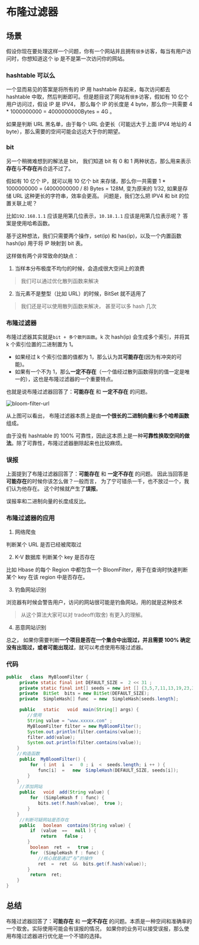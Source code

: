 # 布隆过滤器

## 场景

假设你现在要处理这样一个问题，你有一个网站并且拥有`很多`访客，每当有用户访问时，你想知道这个 ip 是不是第一次访问你的网站。

### hashtable 可以么

一个显而易见的答案是将所有的 IP 用 hashtable 存起来，每次访问都去 hashtable 中取，然后判断即可。但是题目说了网站有`很多`访客，假如有 10 亿个用户访问过，假设 IP 是 IPV4， 那么每个 IP 的长度是 4 byte，那么你一共需要 4 \* 1000000000 = 4000000000Bytes = 4G 。

如果是判断 URL 黑名单，由于每个 URL 会更长（可能远大于上面 IPV4 地址的 4 byte），那么需要的空间可能会远远大于你的期望。

### bit

另一个稍微难想到的解法是 bit， 我们知道 bit 有 0 和 1 两种状态，那么用来表示**存在**与**不存在**再合适不过了。

假如有 10 亿个 IP，就可以用 10 亿个 bit 来存储，那么你一共需要 1 \* 1000000000 = (4000000000 / 8) Bytes = 128M, 变为原来的 1/32, 如果是存储 URL 这种更长的字符串，效率会更高。 问题是，我们怎么把 IPV4 和 bit 的位置关联上呢？

比如`192.168.1.1` 应该是用第几位表示，`10.18.1.1` 应该是用第几位表示呢？ 答案是使用哈希函数。

基于这种想法，我们只需要两个操作，set(ip) 和 has(ip)，以及一个内置函数 hash(ip) 用于将 IP 映射到 bit 表。

这样做有两个非常致命的缺点：

1. 当样本分布极度不均匀的时候，会造成很大空间上的浪费

> 我们可以通过优化散列函数来解决

2. 当元素不是整型（比如 URL）的时候，BitSet 就不适用了

> 我们还是可以使用散列函数来解决， 甚至可以多 hash 几次

### 布隆过滤器

布隆过滤器其实就是`bit + 多个散列函数`。k 次 hash(ip) 会生成多个索引，并将其 k 个索引位置的二进制置为 1。

- 如果经过 k 个索引位置的值都为 1，那么认为其**可能存在**(因为有冲突的可能)。
- 如果有一个不为 1，那么**一定不存在**（一个值经过散列函数得到的值一定是唯一的），这也是布隆过滤器的一个重要特点。

也就是说布隆过滤器回答了：**可能存在** 和 **一定不存在** 的问题。

![bloom-filter-url](https://p.ipic.vip/1aeqlp.jpg)

从上图可以看出， 布隆过滤器本质上是由**一个很长的二进制向量**和**多个哈希函数**组成。

由于没有 hashtable 的 100% 可靠性，因此这本质上是一种**可靠性换取空间的做法**。除了可靠性，布隆过滤器删除起来也比较麻烦。

### 误报

上面提到了布隆过滤器回答了：**可能存在** 和 **一定不存在** 的问题。 因此当回答是**可能存在**的时候你该怎么做？一般而言， 为了宁可错杀一千，也不放过一个，我们认为他存在。 这个时候就产生了**误报**。

误报率和二进制向量的长度成反比。

### 布隆过滤器的应用

1. 网络爬虫

判断某个 URL 是否已经被爬取过

2. K-V 数据库 判断某个 key 是否存在

比如 Hbase 的每个 Region 中都包含一个 BloomFilter，用于在查询时快速判断某个 key 在该 region 中是否存在。

3. 钓鱼网站识别

浏览器有时候会警告用户，访问的网站很可能是钓鱼网站，用的就是这种技术

> 从这个算法大家可以对 tradeoff(取舍) 有更入的理解。

4. 恶意网站识别

总之， 如果你需要判断**一个项目是否在一个集合中出现过，并且需要 100% 确定没有出现过，或者可能出现过**，就可以考虑使用布隆过滤器。

### 代码

```java
public   class  MyBloomFilter {
     private static final int DEFAULT_SIZE =  2 << 31 ;
     private static final int[] seeds = new int [] {3,5,7,11,13,19,23,37 };
     private  BitSet  bits = new BitSet(DEFAULT_SIZE);
     private  SimpleHash[] func  = new  SimpleHash[seeds.length];

     public   static   void  main(String[] args) {
        //使用
        String value = "www.xxxxx.com" ;
        MyBloomFilter filter = new MyBloomFilter();
        System.out.println(filter.contains(value));
        filter.add(value);
        System.out.println(filter.contains(value));
    }
    //构造函数
     public  MyBloomFilter() {
         for  ( int  i  =   0 ; i  <  seeds.length; i ++ ) {
            func[i]  =   new  SimpleHash(DEFAULT_SIZE, seeds[i]);
        }
    }
     //添加网站
     public   void  add(String value) {
         for  (SimpleHash f : func) {
            bits.set(f.hash(value),  true );
        }
    }
     //判断可疑网站是否存在
     public   boolean  contains(String value) {
         if  (value  ==   null ) {
             return   false ;
        }
         boolean  ret  =   true ;
         for  (SimpleHash f : func) {
            //核心就是通过“与”的操作
            ret  =  ret  &&  bits.get(f.hash(value));
        }
         return  ret;
    }
}
```

## 总结

布隆过滤器回答了：**可能存在** 和 **一定不存在** 的问题。本质是一种空间和准确率的一个取舍。实际使用可能会有误报的情况， 如果你的业务可以接受误报，那么使用布隆过滤器进行优化是一个不错的选择。
